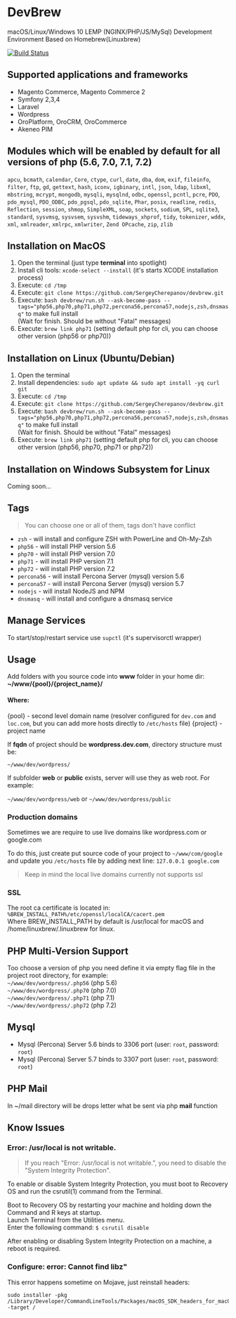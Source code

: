 # DevBrew
macOS/Linux/Windows 10 LEMP (NGINX/PHP/JS/MySql) Development Environment Based on Homebrew(Linuxbrew)

[![Build Status](https://travis-ci.org/SergeyCherepanov/devbrew.svg?branch=master)](https://travis-ci.org/SergeyCherepanov/devbrew)

## Supported applications and frameworks
* Magento Commerce, Magento Commerce 2
* Symfony 2,3,4
* Laravel
* Wordpress
* OroPlatform, OroCRM, OroCommerce
* Akeneo PIM

## Modules which will be enabled by default for all versions of php (5.6, 7.0, 7.1, 7.2)
`apcu`, `bcmath`, `calendar`, `Core`, `ctype`, `curl`, `date`, `dba`, `dom`, `exif`, `fileinfo`, `filter`, `ftp`, `gd`, `gettext`, `hash`, `iconv`, `igbinary`, `intl`, `json`, `ldap`, `libxml`, `mbstring`, `mcrypt`, `mongodb`, `mysqli`, `mysqlnd`, `odbc`, `openssl`, `pcntl`, `pcre`, `PDO`, `pdo_mysql`, `PDO_ODBC`, `pdo_pgsql`, `pdo_sqlite`, `Phar`, `posix`, `readline`, `redis`, `Reflection`, `session`, `shmop`, `SimpleXML`, `soap`, `sockets`, `sodium`, `SPL`, `sqlite3`, `standard`, `sysvmsg`, `sysvsem`, `sysvshm`, `tideways_xhprof`, `tidy`, `tokenizer`, `wddx`, `xml`, `xmlreader`, `xmlrpc`, `xmlwriter`, `Zend OPcache`, `zip`, `zlib`

## Installation on MacOS
1. Open the terminal (just type **terminal** into spotlight)
2. Install cli tools: `xcode-select --install` (it's starts XCODE installation process)
3. Execute: `cd /tmp`
4. Execute: `git clone https://github.com/SergeyCherepanov/devbrew.git`
5. Execute: `bash devbrew/run.sh --ask-become-pass --tags="php56,php70,php71,php72,percona56,percona57,nodejs,zsh,dnsmasq"` to make full install  
(Wait for finish. Should be without "Fatal" messages)
6. Execute: `brew link php71` (setting default php for cli, you can choose other version (php56 or php70))

## Installation on Linux (Ubuntu/Debian)
1. Open the terminal
2. Install dependencies: `sudo apt update && sudo apt install -yq curl git`
3. Execute: `cd /tmp`
4. Execute: `git clone https://github.com/SergeyCherepanov/devbrew.git`
5. Execute: `bash devbrew/run.sh --ask-become-pass --tags="php56,php70,php71,php72,percona56,percona57,nodejs,zsh,dnsmasq"` to make full install  
(Wait for finish. Should be without "Fatal" messages)
7. Execute: `brew link php71` (setting default php for cli, you can choose other version (php56, php70, php71 or php72))

## Installation on Windows Subsystem for Linux
Coming soon...

## Tags
> You can choose one or all of them, tags don't have conflict
*  `zsh` - will install and configure ZSH with PowerLine and Oh-My-Zsh  
*  `php56` - will install PHP version 5.6  
*  `php70` - will install PHP version 7.0  
*  `php71` - will install PHP version 7.1  
*  `php72` - will install PHP version 7.2  
*  `percona56` - will install Percona Server (mysql) version 5.6
*  `percona57` - will install Percona Server (mysql) version 5.7  
*  `nodejs` - will install NodeJS and NPM  
*  `dnsmasq` - will install and configure a dnsmasq service 

## Manage Services

To start/stop/restart service use `supctl` (it's supervisorctl wrapper)


## Usage
Add folders with you source code into **www** folder in your home dir: **~/www/{pool}/{project_name}/**

#### Where:  
{pool} - second level domain name (resolver configured for `dev.com` and `loc.com`, but you can add more hosts directly to `/etc/hosts` file)
{project} - project name  

If **fqdn** of project should be **wordpress.dev.com**, directory structure must be:

`~/www/dev/wordpress/`

If subfolder **web** or **public** exists, server will use they as web root. For example:    

`~/www/dev/wordpress/web` or  `~/www/dev/wordpress/public`  

### Production domains
Sometimes we are require to use live domains like wordpress.com or google.com  

To do this, just create put source code of your project to `~/www/com/google` and update you `/etc/hosts` file by adding next line: `127.0.0.1 google.com`  

> Keep in mind the local live domains currently not supports ssl

### SSL

The root ca certificate is located in: `%BREW_INSTALL_PATH%/etc/openssl/localCA/cacert.pem`  
Where BREW_INSTALL_PATH by default is /usr/local for macOS and /home/linuxbrew/.linuxbrew for linux.  

## PHP Multi-Version Support

Too choose a version of php you need define it via empty flag file in the project root directory, for example:  
`~/www/dev/wordpress/.php56` (php 5.6)  
`~/www/dev/wordpress/.php70` (php 7.0)  
`~/www/dev/wordpress/.php71` (php 7.1)  
`~/www/dev/wordpress/.php72` (php 7.2)  

## Mysql

* Mysql (Percona) Server 5.6 binds to 3306 port (user: `root`, password: `root`)  
* Mysql (Percona) Server 5.7 binds to 3307 port (user: `root`, password: `root`)  

## PHP Mail

In ~/mail directory will be drops letter what be sent via php **mail** function

## Know Issues

### Error: /usr/local is not writable.

> If you reach "Error: /usr/local is not writable.", you need to disable the "System Integrity Protection".  

To enable or disable System Integrity Protection, you must boot to Recovery OS and run the csrutil(1) command from the Terminal.  

Boot to Recovery OS by restarting your machine and holding down the Command and R keys at startup.  
Launch Terminal from the Utilities menu.  
Enter the following command: `$ csrutil disable`  

After enabling or disabling System Integrity Protection on a machine, a reboot is required.  

### Configure: error: Cannot find libz"
This error happens sometime on Mojave, just reinstall headers:
```
sudo installer -pkg /Library/Developer/CommandLineTools/Packages/macOS_SDK_headers_for_macOS_10.14.pkg -target /
```
